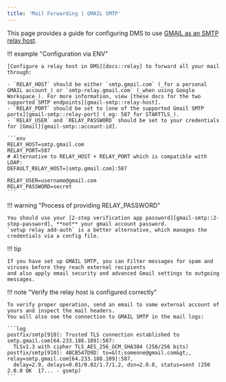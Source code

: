 ```yaml
---
title: 'Mail Forwarding | GMAIL SMTP'
---
```


This page provides a guide for configuring DMS to use [GMAIL as an SMTP relay host][gmail-smtp].

!!! example "Configuration via ENV"

    [Configure a relay host in DMS][docs::relay] to forward all your mail through:

    - `RELAY_HOST` should be either `smtp.gmail.com` (_for a personal GMAIL account_) or `smtp-relay.gmail.com` (_when using Google Workspace_). For more information, view [these docs for the two supported SMTP endpoints][gmail-smtp::relay-host].
    - `RELAY_PORT` should be set to [one of the supported Gmail SMTP ports][gmail-smtp::relay-port] (_eg: 587 for STARTTLS_).
    - `RELAY_USER` and `RELAY_PASSWORD` should be set to your credentials for [Gmail][gmail-smtp::account-id].

    ```env
    RELAY_HOST=smtp.gmail.com
    RELAY_PORT=587
    # Alternative to RELAY_HOST + RELAY_PORT which is compatible with LDAP:
    DEFAULT_RELAY_HOST=[smtp.gmail.com]:587

    RELAY_USER=username@gmail.com
    RELAY_PASSWORD=secret
    ```

!!! warning "Process of providing RELAY_PASSWORD"

    You should use your [2-step verification app password][gmail-smtp::2-step-password], **not** your gmail account password.
    `setup relay add-auth` is a better alternative, which manages the credentials via a config file.
    
!!! tip

    If you have set up GMAIL SMTP, you can Filter messages for spam and viruses before they reach external recipients
    and also apply email security and advanced Gmail settings to outgoing messages.

!!! note "Verify the relay host is configured correctly"

    To verify proper operation, send an email to some external account of yours and inspect the mail headers.
    You will also see the connection to GMAIL SMTP in the mail logs:

    ```log
    postfix/smtp[910]: Trusted TLS connection established to smtp.gmail.com[64.233.188.109]:587:
      TLSv1.3 with cipher TLS_AES_256_GCM_SHA384 (256/256 bits)
    postfix/smtp[910]: 4BCB547D9D: to=&lt;someone@gmail.com&gt;, relay=smtp.gmail.com[64.233.188.109]:587,
      delay=2.9, delays=0.01/0.02/1.7/1.2, dsn=2.0.0, status=sent (250 2.0.0 OK  17... - gsmtp)
    ```

[docs::relay]: ./relay-hosts.md
[gmail-smtp]: https://support.google.com/a/answer/2956491?sjid=10042458694956130936-AP
[gmail-smtp::relay-host]: https://support.google.com/a/answer/176600
[gmail-smtp::relay-port]: https://support.google.com/a/answer/2956491
[gmail-smtp::account-id]: https://myaccount.google.com/security?gar=1
[gmail-smtp::2-step-password]: https://support.google.com/accounts/answer/185833
